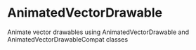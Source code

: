 # AnimatedVectorDrawable
Animate vector drawables using AnimatedVectorDrawable and AnimatedVectorDrawableCompat classes
